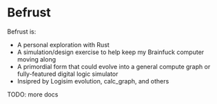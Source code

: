 # Befrust

Befrust is:

* A personal exploration with Rust
* A simulation/design exercise to help keep my Brainfuck computer moving along
* A primordial form that could evolve into a general compute graph or fully-featured digital logic simulator
* Insipred by Logisim evolution, calc\_graph, and others


TODO: more docs
